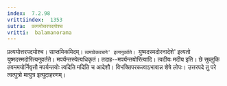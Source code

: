 ```yaml
---
index:  7.2.98
vrittiindex:  1353
sutra:  प्रत्ययोत्तरपदयोश्च
vritti:  balamanorama 
---
```


प्रत्ययोत्तरपदयोश्च। साप्तमिकमिदम्। `त्वमावेकवचने' इत्यनुवर्तते। `युष्मदस्मदोरनादेशे' इत्यतो युष्मदस्मदोरित्यनुवर्तते। मपर्यन्तस्येत्यधिकृतं। तदाह--मपर्यन्तयोरित्यादि। त्वदीयः मदीय इति। छे सुब्लुकि तवममयोर्निवृत्तौ मपर्यन्तयोः त्वदिति मदिति च आदेशौ। विभक्तिपरकत्वाऽभावान्न शेषे लोपः। उत्तरपदे तु परे त्वत्पुत्रो मत्पुत्र इत्युदाहरणम्।

